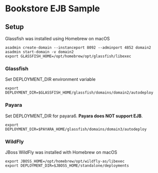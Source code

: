 # Bookstore EJB Sample

## Setup
Glassfish was installed using Homebrew on macOS
````shell
asadmin create-domain --instanceport 8092 --adminport 4852 domain2
asadmin start-domain -v domain2
export GLASSFISH_HOME=/opt/homebrew/opt/glassfish/libexec
````

### Glassfish
Set DEPLOYMENT_DIR environment variable
````shell
export DEPLOYMENT_DIR=$GLASSFISH_HOME/glassfish/domains/domain2/autodeploy
````

### Payara
Set DEPLOYMENT_DIR for payara6. **Payara does NOT support EJB**.
```shell
export DEPLOYMENT_DIR=$PAYARA_HOME/glassfish/domains/domain3/autodeploy
```

### WildFly
JBoss WildFly was installed with Homebrew on macOS
````shell
export JBOSS_HOME=/opt/homebrew/opt/wildfly-as/libexec
export DEPLOYMENT_DIR=$JBOSS_HOME/standalone/deployments
````
